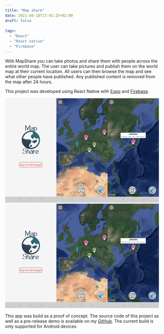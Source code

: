 ```yaml
---
title: "Map share"
date: 2021-08-18T17:41:25+02:00
draft: false

tags:
  - "React"
  - "React native"
  - "Firebase"
---
```


With MapShare you can take photos and share them with people across
the entire world map. The user can take pictures and publish them on
the world map at their current location. All users can then browse
the map and see what other people have published. Any published
content is removed from the map after 24 hours.

This project was developed using React Native with
[Expo](https://expo.io/) and [Firebase](https://firebase.google.com/).

![Image alt](/map-share.png)
<img src="/map-share.png"/>

This app was build as a proof of concept. The source code of this
project as well as a pre-release demo is available on my
[GitHub](https://github.com/JureBevc/mapshare). The
current build is only supported for Android devices.

